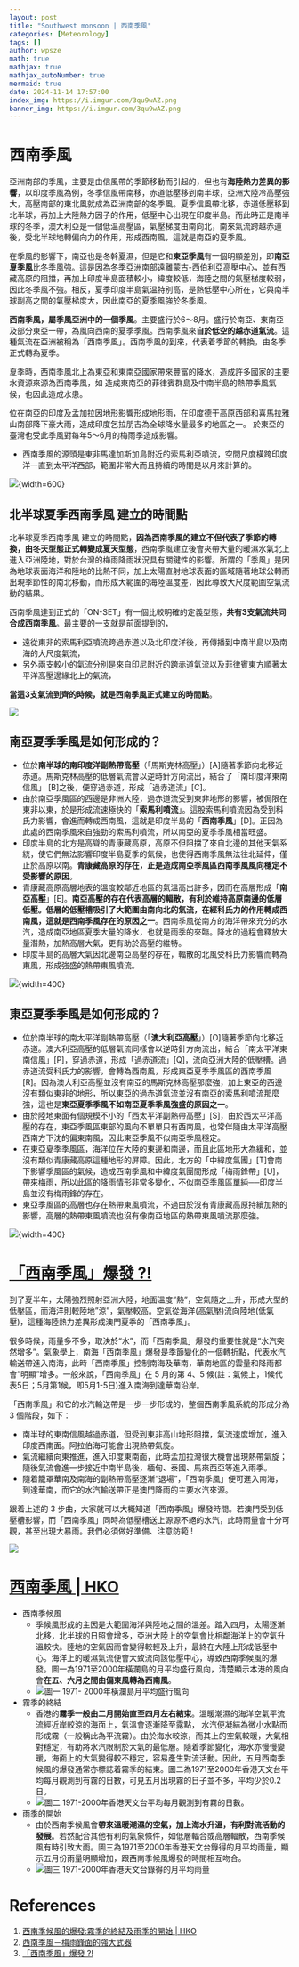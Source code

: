 ```yaml
---
layout: post
title: "Southwest monsoon | 西南季風"
categories: [Meteorology]
tags: []
author: wpsze
math: true
mathjax: true
mathjax_autoNumber: true
mermaid: true
date: 2024-11-14 17:57:00
index_img: https://i.imgur.com/3qu9wAZ.png
banner_img: https://i.imgur.com/3qu9wAZ.png
---
```


# 西南季風

亞洲南部的季風，主要是由信風帶的季節移動而引起的，但也有**海陸熱力差異的影響**，以印度季風為例，冬季信風帶南移，赤道低壓移到南半球，亞洲大陸冷高壓強大，高壓南部的東北風就成為亞洲南部的冬季風。夏季信風帶北移，赤道低壓移到北半球，再加上大陸熱力因子的作用，低壓中心出現在印度半島。而此時正是南半球的冬季，澳大利亞是一個低温高壓區，氣壓梯度由南向北，南來氣流跨越赤道後，受北半球地轉偏向力的作用，形成西南風，這就是南亞的夏季風。

在季風的影響下，南亞也是冬幹夏濕，但是它和**東亞季風**有一個明顯差別，即**南亞夏季風**比冬季風強。這是因為冬季亞洲南部遠離蒙古-西伯利亞高壓中心，並有西藏高原的阻擋，再加上印度半島面積較小，緯度較低，海陸之間的氣壓梯度較弱，因此冬季風不強。相反，夏季印度半島氣温特別高，是熱低壓中心所在，它與南半球副高之間的氣壓梯度大，因此南亞的夏季風強於冬季風。

**西南季風，屬季風亞洲中的一個季風**。主要盛行於6～8月。盛行於南亞、東南亞及部分東亞一帶，為風向西南的夏季季風。西南季風來**自於低空的越赤道氣流**。這種氣流在亞洲被稱為「西南季風」。西南季風的到來，代表着季節的轉換，由冬季正式轉為夏季。

夏季時，西南季風北上為東亞和東南亞國家帶來豐富的降水，造成許多國家的主要水資源來源為西南季風，如 造成東南亞的菲律賓群島及中南半島的熱帶季風氣候，也因此造成水患。

位在南亞的印度及孟加拉因地形影響形成地形雨，在印度德干高原西部和喜馬拉雅山南部降下豪大雨，造成印度乞拉朋吉為全球降水量最多的地區之一。
於東亞的臺灣也受此季風對每年5～6月的梅雨季造成影響。

- 西南季風的源頭是東非馬達加斯加島附近的索馬利亞噴流，空間尺度橫跨印度洋一直到太平洋西部，範圍非常大而且持續的時間是以月來計算的。

![](https://i.imgur.com/3qu9wAZ.png){width=600}

## 北半球夏季西南季風 建立的時間點

北半球夏季西南季風 建立的時間點，**因為西南季風的建立不但代表了季節的轉換，由冬天型態正式轉變成夏天型態**，西南季風建立後會夾帶大量的暖濕水氣北上進入亞洲陸地，對於台灣的梅雨降雨狀況具有關鍵性的影響。所謂的「季風」是因為地球表面海洋和陸地的比熱不同，加上太陽直射地球表面的區域隨著地球公轉而出現季節性的南北移動，而形成大範圍的海陸溫度差，因此導致大尺度範圍空氣流動的結果。

西南季風達到正式的「ON-SET」有一個比較明確的定義型態，**共有3支氣流共同合成西南季風**。最主要的一支就是前面提到的，

- 遠從東非的索馬利亞噴流跨過赤道以及北印度洋後，再傳播到中南半島以及南海的大尺度氣流，
- 另外兩支較小的氣流分別是來自印尼附近的跨赤道氣流以及菲律賓東方順著太平洋高壓邊緣北上的氣流，

**當這3支氣流到齊的時候，就是西南季風正式建立的時間點**。

![](https://i.imgur.com/BO29vIu.png)

## 南亞夏季季風是如何形成的？

- 位於**南半球的南印度洋副熱帶高壓**（「馬斯克林高壓」）[A]隨著季節向北移近赤道。馬斯克林高壓的低層氣流會以逆時針方向流出，結合了「南印度洋東南信風」 [B]之後，便穿過赤道，形成「過赤道流」[C]。
- 由於南亞季風區的西邊是非洲大陸，過赤道流受到東非地形的影響，被侷限在東非以東，於是形成流速極快的「**索馬利噴流**」。這股索馬利噴流因為受到科氏力影響，會進而轉成西南風，這就是印度半島的「**西南季風**」[D]。正因為此處的西南季風來自強勁的索馬利噴流，所以南亞的夏季季風相當旺盛。
- 印度半島的北方是高聳的青康藏高原，高原不但阻擋了來自北邊的其他天氣系統，使它們無法影響印度半島夏季的氣候，也使得西南季風無法往北延伸，僅止於高原以南。**青康藏高原的存在，正是造成南亞季風區西南季風風向穩定不受影響的原因**。
- 青康藏高原高層地表的溫度較鄰近地區的氣溫高出許多，因而在高層形成「**南亞高壓**」[E]。**南亞高壓的存在代表高層的輻散，有利於維持高原南邊的低層低壓。低層的低壓槽吸引了大範圍由南向北的氣流，在經科氏力的作用轉成西南風，這就是西南季風存在的原因之一**。西南季風從南方的海洋帶來充分的水汽，造成南亞地區夏季大量的降水，也就是雨季的來臨。降水的過程會釋放大量潛熱，加熱高層大氣，更有助於高壓的維特。
- 印度半島的高層大氣因北邊南亞高壓的存在，輻散的北風受科氏力影響而轉為東風，形成強盛的熱帶東風噴流。

![](https://i.imgur.com/wAkWQde.png){width=400}

## 東亞夏季季風是如何形成的？

- 位於南半球的南太平洋副熱帶高壓（「**澳大利亞高壓**」）[O]隨著季節向北移近赤道。澳大利亞高壓的低層氣流同樣會以逆時針方向流出，結合「南太平洋東南信風」[P]，穿過赤道，形成「過赤道流」[Q]，流向亞洲大陸的低壓槽。過赤道流受科氏力的影響，會轉為西南風，形成東亞夏季季風區的西南季風[R]。因為澳大利亞高壓並沒有南亞的馬斯克林高壓那麼強，加上東亞的西邊沒有類似東非的地形，所以東亞的過赤道氣流並沒有南亞的索馬利噴流那麼強，這也是**東亞夏季季風不如南亞夏季季風強盛的原因之一**。
- 由於陸地東面有個規模不小的「西太平洋副熱帶高壓」[S]，由於西太平洋高壓的存在，東亞季風區東部的風向不單單只有西南風，也常伴隨由太平洋高壓西南方下沈的偏東南風，因此東亞季風不似南亞季風穩定。
- 在東亞夏季季風區，海洋位在大陸的東邊和南邊，而且此區地形大為緩和，並沒有類似青康藏高原這種地形的屏障。因此，北方的「中緯度氣團」[T]會南下影響季風區的氣候，造成西南季風和中緯度氣團間形成「梅雨鋒帶」[U]，帶來梅雨，所以此區的降雨情形非常多變化，不似南亞季風區單純──印度半島並沒有梅雨鋒的存在。
- 東亞季風區的高層也存在熱帶東風噴流，不過由於沒有青康藏高原持續加熱的影響，高層的熱帶東風噴流也沒有像南亞地區的熱帶東風噴流那麼強。

![](https://i.imgur.com/e5AarLw.png){width=400}

# [「西南季風」爆發 ?!](https://www.mmets.org/?p=1274)

到了夏半年，太陽強烈照射亞洲大陸，地面溫度”熱”，空氣隨之上升，形成大型的低壓區，而海洋則較陸地”涼”，氣壓較高。空氣從海洋(高氣壓)流向陸地(低氣壓)，這種海陸熱力差異形成澳門夏季的「西南季風」。

很多時候，雨量多不多，取決於“水”，而「西南季風」爆發的重要性就是“水汽突然增多”。氣象學上，南海「西南季風」爆發是季節變化的一個轉折點，代表水汽輸送帶進入南海，此時「西南季風」控制南海及華南，華南地區的雲量和降雨都會”明顯”增多。一般來說，「西南季風」在 5 月的第 4、5 候(註：氣候上，1候代表5日；5月第1候，即5月1-5日)進入南海到達華南沿岸。

「西南季風」和它的水汽輸送帶是一步一步形成的，整個西南季風系統的形成分為 3 個階段，如下：

- 南半球的東南信風越過赤道，但受到東非高山地形阻擋，氣流速度增加，進入印度西南面。阿拉伯海可能會出現熱帶氣旋。
- 氣流繼續向東推進，進入印度東南面，此時孟加拉灣很大機會出現熱帶氣旋；隨後氣流會進一步接近中南半島後，緬甸、泰國、馬來西亞等進入雨季。
- 隨着籠罩華南及南海的副熱帶高壓逐漸“退場”，「西南季風」便可進入南海，到達華南，而它的水汽輸送帶正是澳門降雨的主要水汽來源。

跟着上述的 3 步曲，大家就可以大概知道「西南季風」爆發時間。若澳門受到低壓槽影響，而「西南季風」同時為低壓槽送上源源不絕的水汽，此時雨量會十分可觀，甚至出現大暴雨。我們必須做好準備、注意防範 !

![](https://i.imgur.com/zfpj5zI.png)

# [西南季風 | HKO](https://www.hko.gov.hk/tc/education/climate/climate-change/00261-onset-of-southwest-monsoon-end-of-the-fog-season-and-start-of-the-rain-season.html)

- 西南季候風
  - 季候風形成的主因是大範圍海洋與陸地之間的溫差。踏入四月，太陽逐漸北移，北半球的日照會增多，亞洲大陸上的空氣會比相鄰海洋上的空氣升溫較快。陸地的空氣因而會變得較輕及上升，最終在大陸上形成低壓中心。海洋上的暖濕氣流便會大致流向該低壓中心，導致西南季候風的爆發。圖一為1971至2000年橫瀾島的月平均盛行風向，清楚顯示本港的風向會**在五、六月之間由偏東風轉為西南風**。
  - ![圖一  1971- 2000年橫瀾島月平均盛行風向](https://i.imgur.com/ispYSwO.png)
- 霧季的終結
  - 香港的**霧季一般由二月開始直至四月左右結束**。溫暖潮濕的海洋空氣平流流經近岸較涼的海面上，氣溫會逐漸降至露點， 水汽便凝結為微小水點而形成霧（一般稱此為平流霧）。由於海水較涼，而其上的空氣較暖，大氣相對穩定，有助將水汽限制於大氣的最低層。隨着季節變化，海水亦慢慢變暖，海面上的大氣變得較不穩定，容易產生對流活動。因此，五月西南季候風的爆發通常亦標誌着霧季的結束。圖二為1971至2000年香港天文台平均每月觀測到有霧的日數，可見五月出現霧的日子並不多，平均少於0.2日。
  - ![圖二  1971-2000年香港天文台平均每月觀測到有霧的日數。](https://i.imgur.com/E39hmpo.png)
- 雨季的開始
  - 由於西南季候風會**帶來溫暖潮濕的空氣，加上海水升溫，有利對流活動的發展**。若然配合其他有利的氣象條件，如低層輻合或高層輻散，西南季候風有時引致大雨。圖三為1971至2000年香港天文台錄得的月平均雨量，顯示五月份雨量明顯增加，跟西南季候風爆發的時間相互吻合。
  - ![圖三  1971-2000年香港天文台錄得的月平均雨量](https://i.imgur.com/1Umv5Pn.png)

# References

1. [西南季候風的爆發:霧季的終結及雨季的開始 | HKO](https://www.hko.gov.hk/tc/education/climate/climate-change/00261-onset-of-southwest-monsoon-end-of-the-fog-season-and-start-of-the-rain-season.html)
2. [西南季風－梅雨鋒面的強大武器](https://blog.weatherrisk.com/index.php/13-weatherrisk/media/the-news/weather-talk/74-southwest-monsoon-is-big-weapon)
3. [「西南季風」爆發 ?!](https://www.mmets.org/?p=1274)